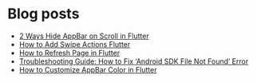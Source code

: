 # Blog posts
<!-- BLOG-POST-LIST:START -->
- [2 Ways Hide AppBar on Scroll in Flutter](https://flutterflux.com/2-ways-hide-appbar-on-scroll-in-flutter/)
- [How to Add Swipe Actions Flutter](https://flutterflux.com/how-to-add-swipe-actions-flutter/)
- [How to Refresh Page in Flutter](https://flutterflux.com/how-to-refresh-page-in-flutter/)
- [Troubleshooting Guide: How to Fix ‘Android SDK File Not Found’ Error](https://flutterflux.com/fix-android-sdk-file-not-found/)
- [How to Customize AppBar Color in Flutter](https://flutterflux.com/how-to-customize-appbar-color-in-flutter/)
<!-- BLOG-POST-LIST:END -->